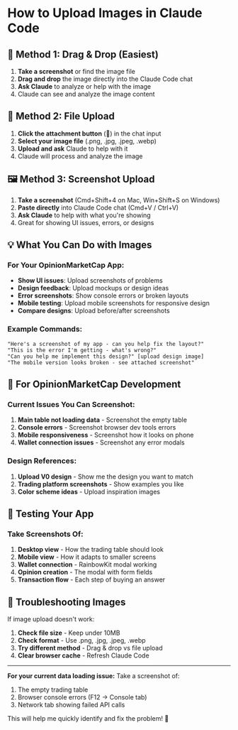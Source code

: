 # How to Upload Images in Claude Code

## 📸 Method 1: Drag & Drop (Easiest)

1. **Take a screenshot** or find the image file
2. **Drag and drop** the image directly into the Claude Code chat
3. **Ask Claude** to analyze or help with the image
4. Claude can see and analyze the image content

## 📁 Method 2: File Upload

1. **Click the attachment button** (📎) in the chat input
2. **Select your image file** (.png, .jpg, .jpeg, .webp)
3. **Upload and ask** Claude to help with it
4. Claude will process and analyze the image

## 🖼️ Method 3: Screenshot Upload

1. **Take a screenshot** (Cmd+Shift+4 on Mac, Win+Shift+S on Windows)
2. **Paste directly** into Claude Code chat (Cmd+V / Ctrl+V)
3. **Ask Claude** to help with what you're showing
4. Great for showing UI issues, errors, or designs

## 💡 What You Can Do with Images

### For Your OpinionMarketCap App:
- **Show UI issues**: Upload screenshots of problems
- **Design feedback**: Upload mockups or design ideas
- **Error screenshots**: Show console errors or broken layouts
- **Mobile testing**: Upload mobile screenshots for responsive design
- **Compare designs**: Upload before/after screenshots

### Example Commands:
```
"Here's a screenshot of my app - can you help fix the layout?"
"This is the error I'm getting - what's wrong?"
"Can you help me implement this design?" [upload design image]
"The mobile version looks broken - see attached screenshot"
```

## 🔧 For OpinionMarketCap Development

### Current Issues You Can Screenshot:
1. **Main table not loading data** - Screenshot the empty table
2. **Console errors** - Screenshot browser dev tools errors
3. **Mobile responsiveness** - Screenshot how it looks on phone
4. **Wallet connection issues** - Screenshot any error modals

### Design References:
1. **Upload V0 design** - Show me the design you want to match
2. **Trading platform screenshots** - Show examples you like
3. **Color scheme ideas** - Upload inspiration images

## 📱 Testing Your App

### Take Screenshots Of:
1. **Desktop view** - How the trading table should look
2. **Mobile view** - How it adapts to smaller screens
3. **Wallet connection** - RainbowKit modal working
4. **Opinion creation** - The modal with form fields
5. **Transaction flow** - Each step of buying an answer

## 🚨 Troubleshooting Images

If image upload doesn't work:
1. **Check file size** - Keep under 10MB
2. **Check format** - Use .png, .jpg, .jpeg, .webp
3. **Try different method** - Drag & drop vs file upload
4. **Clear browser cache** - Refresh Claude Code

---

**For your current data loading issue:**
Take a screenshot of:
1. The empty trading table
2. Browser console errors (F12 → Console tab)
3. Network tab showing failed API calls

This will help me quickly identify and fix the problem! 🎯